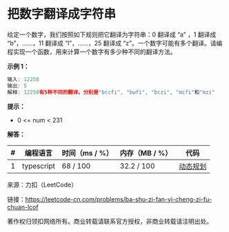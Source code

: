# 把数字翻译成字符串

给定一个数字，我们按照如下规则把它翻译为字符串：0 翻译成 “a” ，1 翻译成 “b”，……，11 翻译成 “l”，……，25 翻译成 “z”。一个数字可能有多个翻译。请编程实现一个函数，用来计算一个数字有多少种不同的翻译方法。

**示例 1：**

``` javascript
输入: 12258
输出: 5
解释: 12258有5种不同的翻译，分别是"bccfi", "bwfi", "bczi", "mcfi"和"mzi"
```

**提示：**

- 0 <= num < 231

**解答：**

**#**|**编程语言**|**时间（ms / %）**|**内存（MB / %）**|**代码**
--|--|--|--|--
1|typescript|68 / 100|32.2 / 100|[动态规划](./typescript/ac_v1.js)

来源：力扣（LeetCode）

链接：https://leetcode-cn.com/problems/ba-shu-zi-fan-yi-cheng-zi-fu-chuan-lcof

著作权归领扣网络所有。商业转载请联系官方授权，非商业转载请注明出处。
